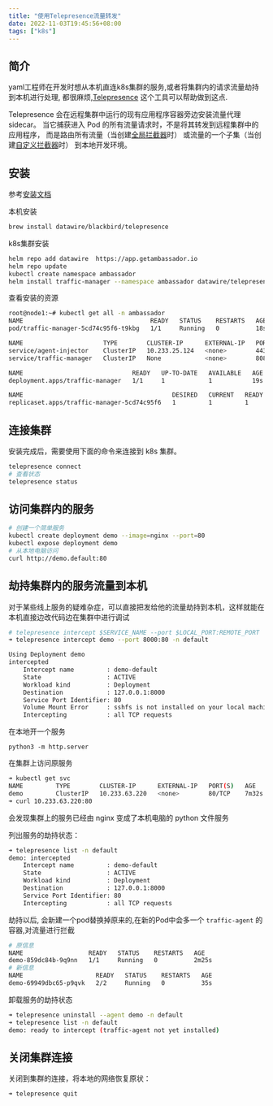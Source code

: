 ```yaml
---
title: "使用Telepresence流量转发"
date: 2022-11-03T19:45:56+08:00
tags: ["k8s"]
---
```


## 简介

yaml工程师在开发时想从本机直连k8s集群的服务,或者将集群内的请求流量劫持到本机进行处理, 都很麻烦,[Telepresence](https://www.telepresence.io/) 这个工具可以帮助做到这点.

Telepresence 会在远程集群中运行的现有应用程序容器旁边安装流量代理 sidecar。 当它捕获进入 Pod 的所有流量请求时，不是将其转发到远程集群中的应用程序， 而是路由所有流量（当创建[全局拦截器](https://www.getambassador.io/docs/telepresence/latest/concepts/intercepts/#global-intercept)时） 或流量的一个子集（当创建[自定义拦截器](https://www.getambassador.io/docs/telepresence/latest/concepts/intercepts/#personal-intercept)时） 到本地开发环境。

## 安装

参考[安装文档](https://www.telepresence.io/docs/latest/install/)

本机安装

```bash
brew install datawire/blackbird/telepresence
```

k8s集群安装

```bash
helm repo add datawire  https://app.getambassador.io
helm repo update
kubectl create namespace ambassador
helm install traffic-manager --namespace ambassador datawire/telepresence
```

查看安装的资源

```bash
root@node1:~# kubectl get all -n ambassador
NAME                                   READY   STATUS    RESTARTS   AGE
pod/traffic-manager-5cd74c95f6-t9kbg   1/1     Running   0          18s

NAME                      TYPE        CLUSTER-IP      EXTERNAL-IP   PORT(S)              AGE
service/agent-injector    ClusterIP   10.233.25.124   <none>        443/TCP              19s
service/traffic-manager   ClusterIP   None            <none>        8081/TCP,15766/TCP   19s

NAME                              READY   UP-TO-DATE   AVAILABLE   AGE
deployment.apps/traffic-manager   1/1     1            1           19s

NAME                                         DESIRED   CURRENT   READY   AGE
replicaset.apps/traffic-manager-5cd74c95f6   1         1         1       19s
```

## 连接集群

安装完成后，需要使用下面的命令来连接到 k8s 集群。

```bash
telepresence connect
# 查看状态
telepresence status
```

## 访问集群内的服务

```bash
# 创建一个简单服务
kubectl create deployment demo --image=nginx --port=80
kubectl expose deployment demo
# 从本地电脑访问
curl http://demo.default:80
```

## 劫持集群内的服务流量到本机

对于某些线上服务的疑难杂症，可以直接把发给他的流量劫持到本机，这样就能在本机直接边改代码边在集群中进行调试

```bash
# telepresence intercept $SERVICE_NAME --port $LOCAL_PORT:REMOTE_PORT
➜ telepresence intercept demo --port 8000:80 -n default

Using Deployment demo
intercepted
    Intercept name         : demo-default
    State                  : ACTIVE
    Workload kind          : Deployment
    Destination            : 127.0.0.1:8000
    Service Port Identifier: 80
    Volume Mount Error     : sshfs is not installed on your local machine
    Intercepting           : all TCP requests
```

在本地开一个服务

```
python3 -m http.server
```

在集群上访问原服务

```bash
➜ kubectl get svc
NAME         TYPE        CLUSTER-IP      EXTERNAL-IP   PORT(S)   AGE
demo         ClusterIP   10.233.63.220   <none>        80/TCP    7m32s
➜ curl 10.233.63.220:80
```

会发现集群上的服务已经由 nginx 变成了本机电脑的 python 文件服务

列出服务的劫持状态：

```bash
➜ telepresence list -n default
demo: intercepted
    Intercept name         : demo-default
    State                  : ACTIVE
    Workload kind          : Deployment
    Destination            : 127.0.0.1:8000
    Service Port Identifier: 80
    Intercepting           : all TCP requests
```

劫持以后, 会新建一个pod替换掉原来的,在新的Pod中会多一个 `traffic-agent` 的容器,对流量进行拦截

```bash
# 原信息
NAME                  READY   STATUS    RESTARTS   AGE
demo-859dc84b-9q9nn   1/1     Running   0          2m25s
# 新信息
NAME                    READY   STATUS    RESTARTS   AGE
demo-69949dbc65-p9qvk   2/2     Running   0          35s
```

卸载服务的劫持状态

```bash
➜ telepresence uninstall --agent demo -n default
➜ telepresence list -n default
demo: ready to intercept (traffic-agent not yet installed)
```

## 关闭集群连接

关闭到集群的连接，将本地的网络恢复原状：

```bash
➜ telepresence quit
```

